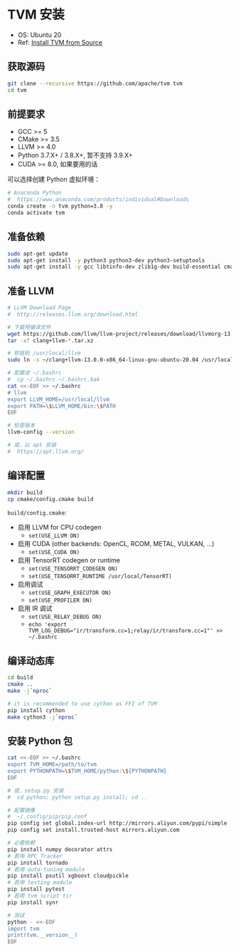 # TVM 安装

- OS: Ubuntu 20
- Ref: [Install TVM from Source](https://tvm.apache.org/docs/install/from_source.html)

## 获取源码

```bash
git clone --recursive https://github.com/apache/tvm tvm
cd tvm
```

<!--
git submodule update --init
-->

## 前提要求

- GCC >= 5
- CMake >= 3.5
- LLVM >= 4.0
- Python 3.7.X+ / 3.8.X+, 暂不支持 3.9.X+
- CUDA >= 8.0, 如果要用的话

可以选择创建 Python 虚拟环境：

```bash
# Anaconda Python
#  https://www.anaconda.com/products/individual#Downloads
conda create -n tvm python=3.8 -y
conda activate tvm
```

## 准备依赖

```bash
sudo apt-get update
sudo apt-get install -y python3 python3-dev python3-setuptools
sudo apt-get install -y gcc libtinfo-dev zlib1g-dev build-essential cmake libedit-dev libxml2-dev
```

## 准备 LLVM

```bash
# LLVM Download Page
#  http://releases.llvm.org/download.html

# 下载预编译文件
wget https://github.com/llvm/llvm-project/releases/download/llvmorg-13.0.0/clang+llvm-13.0.0-x86_64-linux-gnu-ubuntu-20.04.tar.xz
tar -xf clang+llvm-*.tar.xz

# 软链到 /usr/local/llvm
sudo ln -s ~/clang+llvm-13.0.0-x86_64-linux-gnu-ubuntu-20.04 /usr/local/llvm

# 配置进 ~/.bashrc
#  cp ~/.bashrc ~/.bashrc.bak
cat <<-EOF >> ~/.bashrc
# llvm
export LLVM_HOME=/usr/local/llvm
export PATH=\$LLVM_HOME/bin:\$PATH
EOF

# 检查版本
llvm-config --version

# 或，以 apt 安装
#  https://apt.llvm.org/
```

## 编译配置

```bash
mkdir build
cp cmake/config.cmake build
```

`build/config.cmake`:

- 启用 LLVM for CPU codegen
  - `set(USE_LLVM ON)`
- 启用 CUDA (other backends: OpenCL, RCOM, METAL, VULKAN, …)
  - `set(USE_CUDA ON)`
- 启用 TensorRT codegen or runtime
  - `set(USE_TENSORRT_CODEGEN ON)`
  - `set(USE_TENSORRT_RUNTIME /usr/local/TensorRT)`
- 启用调试
  - `set(USE_GRAPH_EXECUTOR ON)`
  - `set(USE_PROFILER ON)`
- 启用 IR 调试
  - `set(USE_RELAY_DEBUG ON)`
  - `echo 'export TVM_LOG_DEBUG="ir/transform.cc=1;relay/ir/transform.cc=1"' >> ~/.bashrc`

## 编译动态库

```bash
cd build
cmake ..
make -j`nproc`

# it is recommended to use cython as FFI of TVM
pip install cython
make cython3 -j`nproc`
```

## 安装 Python 包

```bash
cat <<-EOF >> ~/.bashrc
export TVM_HOME=/path/to/tvm
export PYTHONPATH=\$TVM_HOME/python:\${PYTHONPATH}
EOF

# 或，setup.py 安装
#  cd python; python setup.py install; cd ..

# 配置镜像
#  ~/.config/pip/pip.conf
pip config set global.index-url http://mirrors.aliyun.com/pypi/simple
pip config set install.trusted-host mirrors.aliyun.com

# 必要依赖
pip install numpy decorator attrs
# 若用 RPC Tracker
pip install tornado
# 若用 auto-tuning module
pip install psutil xgboost cloudpickle
# 若用 testing module
pip install pytest
# 若用 tvm script tir
pip install synr

# 测试
python - <<-EOF
import tvm
print(tvm.__version__)
EOF
```
